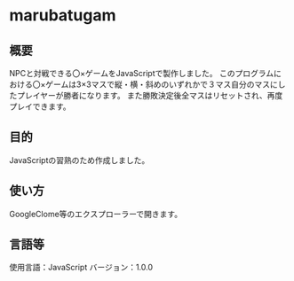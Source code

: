 # marubatugam
## 概要
NPCと対戦できる〇×ゲームをJavaScriptで製作しました。
このプログラムにおける〇×ゲームは3×3マスで縦・横・斜めのいずれかで３マス自分のマスにしたプレイヤーが勝者になります。
また勝敗決定後全マスはリセットされ、再度プレイできます。
## 目的
JavaScriptの習熟のため作成しました。
## 使い方
GoogleClome等のエクスプローラーで開きます。


## 言語等
使用言語：JavaScript
バージョン：1.0.0
